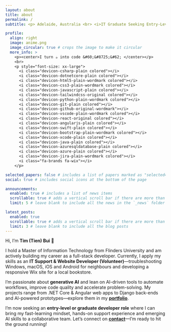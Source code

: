 ```yaml
---
layout: about
title: about
permalink: /
subtitle: <p> Adelaide, Australia <br> <i>IT Graduate Seeking Entry-Level Opportunities </i>  </p>

profile:
  align: right
  image: anime.png
  image_circular: true # crops the image to make it circular
  more_info: >
    <p><center>I turn ☕️ into code &#60;&#8725;&#62; </center></p>
    <br>
    <p style="font-size: xx-large">
      <i class="devicon-csharp-plain colored"></i>
      <i class="devicon-dotnetcore-plain colored"></i>
      <i class="devicon-html5-plain-wordmark colored"></i>
      <i class="devicon-css3-plain-wordmark colored"></i>
      <i class="devicon-javascript-plain colored"></i>
      <i class="devicon-tailwindcss-original colored"></i>
      <i class="devicon-python-plain-wordmark colored"></i>
      <i class="devicon-git-plain colored"></i>
      <i class="devicon-github-original-wordmark"></i>
      <i class="devicon-vscode-plain-wordmark colored"></i>
      <i class="devicon-react-original colored"></i>
      <i class="devicon-angularjs-plain colored"></i>
      <i class="devicon-swift-plain colored"></i>
      <i class="devicon-bootstrap-plain-wordmark colored"></i>
      <i class="devicon-xcode-plain colored"></i>
      <i class="devicon-java-plain colored"></i>
      <i class="devicon-azuresqldatabase-plain colored"></i>
      <i class="devicon-azure-plain colored"></i>
      <i class="devicon-jira-plain-wordmark colored"></i>
      <i class="fa-brands fa-wix"></i>
    </p>

selected_papers: false # includes a list of papers marked as "selected={true}"
social: true # includes social icons at the bottom of the page

announcements:
  enabled: true # includes a list of news items
  scrollable: true # adds a vertical scroll bar if there are more than 3 news items
  limit: 5 # leave blank to include all the news in the `_news` folder

latest_posts:
  enabled: true
  scrollable: true # adds a vertical scroll bar if there are more than 3 new posts items
  limit: 3 # leave blank to include all the blog posts
---
```


Hi, I’m **Tim (Tien) Bui** 👋

I hold a Master of Information Technology from Flinders University and am actively building my career as a full-stack developer. Currently, I apply my skills as an **IT Support & Website Developer (Volunteer)**—troubleshooting Windows, macOS, iOS and Android for neighbours and developing a responsive Wix site for a local bookstore.

I’m passionate about **generative AI** and lean on AI-driven tools to automate workflows, improve code quality and accelerate problem-solving. My projects range from .NET Core & Angular web apps to Django back-ends and AI-powered prototypes—explore them in my [**portfolio**](/projects/).

I’m now seeking an **entry-level or graduate developer role** where I can bring my fast-learning mindset, hands-on support experience and emerging AI skills to a collaborative team. Let’s connect on [**contact**](/contact/)—I’m ready to hit the ground running!



